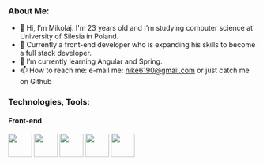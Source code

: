 ### About Me: ###
- 👋 Hi, I’m Mikolaj. I'm 23 years old and I'm studying computer science at University of Silesia in Poland.
- 👀 Currently a front-end developer who is expanding his skills to become a full stack developer.
- 🌱 I’m currently learning Angular and Spring.
- 📫 How to reach me: e-mail me: nike6190@gmail.com or just catch me on Github

### Technologies, Tools: ###
#### Front-end ####
<div>
<img src="https://raw.githubusercontent.com/marwin1991/profile-technology-icons/refs/heads/main/icons/typescript.png" width="48">
<img src="https://raw.githubusercontent.com/marwin1991/profile-technology-icons/refs/heads/main/icons/javascript.png" width="48">
<img src="https://raw.githubusercontent.com/marwin1991/profile-technology-icons/refs/heads/main/icons/angular.png" width="48">
<img src="https://raw.githubusercontent.com/marwin1991/profile-technology-icons/refs/heads/main/icons/html.png" width="48">
<img src="https://raw.githubusercontent.com/marwin1991/profile-technology-icons/refs/heads/main/icons/css.png" width="48">
</div>
